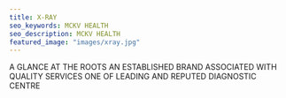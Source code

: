 ```yaml
---
title: X-RAY
seo_keywords: MCKV HEALTH
seo_description: MCKV HEALTH
featured_image: "images/xray.jpg"
---
```


A GLANCE AT THE ROOTS AN ESTABLISHED BRAND ASSOCIATED WITH QUALITY SERVICES ONE OF LEADING AND REPUTED DIAGNOSTIC CENTRE  

